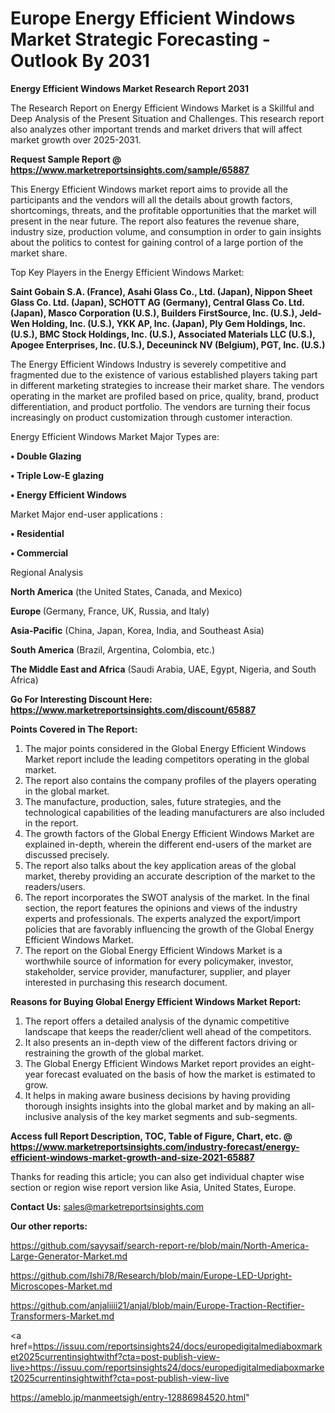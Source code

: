# Europe Energy Efficient Windows Market Strategic Forecasting - Outlook By 2031

<strong>Energy Efficient Windows Market Research Report 2031</strong>

The Research Report on Energy Efficient Windows Market is a Skillful and Deep Analysis of the Present Situation and Challenges. This research report also analyzes other important trends and market drivers that will affect market growth over 2025-2031.

<strong>Request Sample Report @ <a href=https://www.marketreportsinsights.com/sample/65887>https://www.marketreportsinsights.com/sample/65887</a></strong>

This Energy Efficient Windows market report aims to provide all the participants and the vendors will all the details about growth factors, shortcomings, threats, and the profitable opportunities that the market will present in the near future. The report also features the revenue share, industry size, production volume, and consumption in order to gain insights about the politics to contest for gaining control of a large portion of the market share.

Top Key Players in the Energy Efficient Windows Market:

<strong>Saint Gobain S.A. (France), Asahi Glass Co., Ltd. (Japan), Nippon Sheet Glass Co. Ltd. (Japan), SCHOTT AG (Germany), Central Glass Co. Ltd. (Japan), Masco Corporation (U.S.), Builders FirstSource, Inc. (U.S.), Jeld-Wen Holding, Inc. (U.S.), YKK AP, Inc. (Japan), Ply Gem Holdings, Inc. (U.S.), BMC Stock Holdings, Inc. (U.S.), Associated Materials LLC (U.S.), Apogee Enterprises, Inc. (U.S.), Deceuninck NV (Belgium), PGT, Inc. (U.S.)</strong>

The Energy Efficient Windows Industry is severely competitive and fragmented due to the existence of various established players taking part in different marketing strategies to increase their market share. The vendors operating in the market are profiled based on price, quality, brand, product differentiation, and product portfolio. The vendors are turning their focus increasingly on product customization through customer interaction.

Energy Efficient Windows Market Major Types are:

<strong>• Double Glazing

• Triple Low-E glazing

• Energy Efficient Windows</strong>

Market Major end-user applications :

<strong>• Residential

• Commercial</strong>

Regional Analysis

</u><strong><b>North America</b></strong> (the United States, Canada, and Mexico)

<strong><b>Europe </b></strong>(Germany, France, UK, Russia, and Italy)

<strong><b>Asia-Pacific</b></strong> (China, Japan, Korea, India, and Southeast Asia)

<strong><b>South America</b></strong> (Brazil, Argentina, Colombia, etc.)

<strong><b>The Middle East and Africa</b></strong> (Saudi Arabia, UAE, Egypt, Nigeria, and South Africa)

<strong>Go For Interesting Discount Here: <a href=https://www.marketreportsinsights.com/discount/65887>https://www.marketreportsinsights.com/discount/65887</a></strong>

<strong>Points Covered in The Report:</strong>
<ol>
  <li>The major points considered in the Global Energy Efficient Windows Market report include the leading competitors operating in the global market.</li>
  <li>The report also contains the company profiles of the players operating in the global market.</li>
  <li>The manufacture, production, sales, future strategies, and the technological capabilities of the leading manufacturers are also included in the report.</li>
  <li>The growth factors of the Global Energy Efficient Windows Market are explained in-depth, wherein the different end-users of the market are discussed precisely.</li>
  <li>The report also talks about the key application areas of the global market, thereby providing an accurate description of the market to the readers/users.</li>
  <li>The report incorporates the SWOT analysis of the market. In the final section, the report features the opinions and views of the industry experts and professionals. The experts analyzed the export/import policies that are favorably influencing the growth of the Global Energy Efficient Windows Market.</li>
  <li>The report on the Global Energy Efficient Windows Market is a worthwhile source of information for every policymaker, investor, stakeholder, service provider, manufacturer, supplier, and player interested in purchasing this research document.</li>
</ol>
<strong>Reasons for Buying Global Energy Efficient Windows Market Report:</strong>

<ol>
  <li>The report offers a detailed analysis of the dynamic competitive landscape that keeps the reader/client well ahead of the competitors.</li>
  <li>It also presents an in-depth view of the different factors driving or restraining the growth of the global market.</li>
  <li>The Global Energy Efficient Windows Market report provides an eight-year forecast evaluated on the basis of how the market is estimated to grow.</li>
  <li>It helps in making aware business decisions by having providing thorough insights insights into the global market and by making an all-inclusive analysis of the key market segments and sub-segments.</li>
</ol>
<strong>Access full Report Description, TOC, Table of Figure, Chart, etc. @ <a href=https://www.marketreportsinsights.com/industry-forecast/energy-efficient-windows-market-growth-and-size-2021-65887>https://www.marketreportsinsights.com/industry-forecast/energy-efficient-windows-market-growth-and-size-2021-65887</a></strong>


Thanks for reading this article; you can also get individual chapter wise section or region wise report version like Asia, United States, Europe.

<strong>Contact Us:</strong>
sales@marketreportsinsights.com

<strong>Our other reports:</strong>

<a href=https://github.com/sayysaif/search-report-re/blob/main/North-America-Large-Generator-Market.md>https://github.com/sayysaif/search-report-re/blob/main/North-America-Large-Generator-Market.md</a>

<a href=https://github.com/Ishi78/Research/blob/main/Europe-LED-Upright-Microscopes-Market.md>https://github.com/Ishi78/Research/blob/main/Europe-LED-Upright-Microscopes-Market.md</a>

<a href=https://github.com/anjaliiii21/anjal/blob/main/Europe-Traction-Rectifier-Transformers-Market.md>https://github.com/anjaliiii21/anjal/blob/main/Europe-Traction-Rectifier-Transformers-Market.md</a>

<a href=https://issuu.com/reportsinsights24/docs/europedigitalmediaboxmarket2025currentinsightwithf?cta=post-publish-view-live>https://issuu.com/reportsinsights24/docs/europedigitalmediaboxmarket2025currentinsightwithf?cta=post-publish-view-live</a>

<a href=https://ameblo.jp/manmeetsigh/entry-12886984520.html>https://ameblo.jp/manmeetsigh/entry-12886984520.html</a>"
